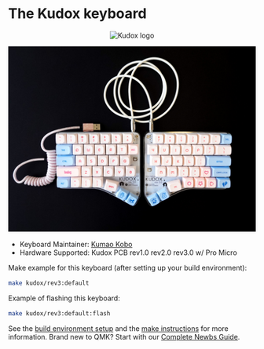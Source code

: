 # The Kudox keyboard

<p align="center">
<img src="https://raw.githubusercontent.com/kumaokobo/kudox-keyboard/master/img/kudox.png" alt="Kudox logo" width="600"/>
</p>

<p align="center">
<img src="https://raw.githubusercontent.com/kumaokobo/kudox-keyboard/master/img/kudox-rev3-image1.jpg" alt="Kudox rev3.0" width="600"/>
</p>

- Keyboard Maintainer: [Kumao Kobo](https://github.com/kumaokobo)  
- Hardware Supported: Kudox PCB rev1.0 rev2.0 rev3.0 w/ Pro Micro  

Make example for this keyboard (after setting up your build environment):

```sh
make kudox/rev3:default
```


Example of flashing this keyboard:

```sh
make kudox/rev3:default:flash
```

See the [build environment setup](https://docs.qmk.fm/#/getting_started_build_tools) and the [make instructions](https://docs.qmk.fm/#/getting_started_make_guide) for more information. Brand new to QMK? Start with our [Complete Newbs Guide](https://docs.qmk.fm/#/newbs).
